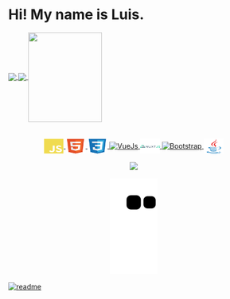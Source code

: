 <h1> Hi! My name is Luis. </h1>

<div>
  <a href="https://github.com/LuisLessi">
  <img height="180em"   align="center" src="https://github-readme-stats.vercel.app/api?username=LuisLessi&show_icons=true&theme=react&include_all_commits=true&count_private=true"/>
  <img height="180em"  align="center" src="https://github-readme-stats.vercel.app/api/top-langs/?username=LuisLessi&layout=compact&langs_count=7&theme=react" />

  <img align="center" width="148" height="180" src="https://media1.tenor.com/images/68e8337fb4eb7e40645d832c64762a8b/tenor.gif?itemid=19443613">
</div>
 <br>
<div  align="center"> 
  <div style="display: inline_block"><br>
  <img align="center" alt="Rafa-Js" height="30" width="40" src="https://raw.githubusercontent.com/devicons/devicon/master/icons/javascript/javascript-plain.svg">
  <img align="center" alt="HTML" height="30" width="40" src="https://raw.githubusercontent.com/devicons/devicon/master/icons/html5/html5-original.svg">
  <img align="center" alt="CSS" height="30" width="40" src="https://raw.githubusercontent.com/devicons/devicon/master/icons/css3/css3-original.svg">
  <img align="center" alt="VueJs" height="30" width="40" src="https://www.google.com/url?sa=i&url=https%3A%2F%2Fcommons.wikimedia.org%2Fwiki%2FFile%3AVue.js_Logo_2.svg&psig=AOvVaw065bTAIgEylJBk-C-cJyoV&ust=1666371737542000&source=images&cd=vfe&ved=0CA0QjRxqFwoTCKDTmMyk7_oCFQAAAAAdAAAAABAJ">
  <img align="center" alt="NuxtJs" height="30" width="40" src="https://raw.githubusercontent.com/devicons/devicon/1119b9f84c0290e0f0b38982099a2bd027a48bf1/icons/nuxtjs/nuxtjs-original-wordmark.svg">
  <img align="center" alt="Bootstrap" height="30" width="40" src="https://www.google.com/url?sa=i&url=https%3A%2F%2Fgetbootstrap.com%2Fdocs%2F5.0%2Fabout%2Fbrand%2F&psig=AOvVaw3H7LRRrnvuxtBTf0xRvBlk&ust=1666371851475000&source=images&cd=vfe&ved=0CA0QjRxqFwoTCIDfuIKl7_oCFQAAAAAdAAAAABAE">
  <img align="center" alt="java" height="30" width="40" src="https://raw.githubusercontent.com/devicons/devicon/master/icons/java/java-original.svg">
 
    
</div>
  <br>
  <a href="https://www.linkedin.com/in/lu%C3%ADs-felipe-lessi-silva-9496aa1a1/" target="_blank"><img src="https://img.shields.io/badge/-LinkedIn-%230077B5?style=for-the-badge&logo=linkedin&logoColor=white" target="_blank"></a> 
 
  ![Snake animation](https://github.com/LuisLessi/LuisLessi/blob/output/github-contribution-grid-snake.svg)
 
</div>
 
[![readme](https://github-readme-stats.vercel.app/api/pin/?username=LuisLessi&repo=LuisLessi&theme=react)](https://github.com/LuisLessi/LuisLessi)
